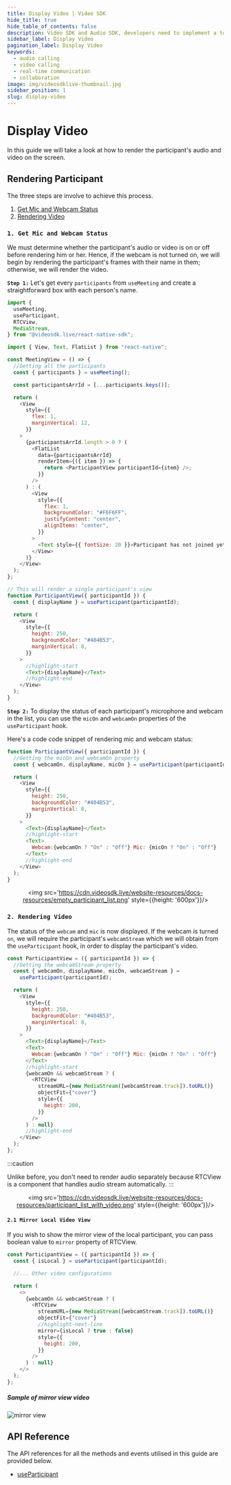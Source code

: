 ```yaml
---
title: Display Video | Video SDK
hide_title: true
hide_table_of_contents: false
description: Video SDK and Audio SDK, developers need to implement a token server. This requires efforts on both the front-end and backend.
sidebar_label: Display Video
pagination_label: Display Video
keywords:
  - audio calling
  - video calling
  - real-time communication
  - collaboration
image: img/videosdklive-thumbnail.jpg
sidebar_position: 1
slug: display-video
---
```


# Display Video

In this guide we will take a look at how to render the participant's audio and video on the screen.

## Rendering Participant

The three steps are involve to achieve this process.

1. [Get Mic and Webcam Status](#1-get-mic-and-webcam-status)
2. [Rendering Video](#2-rendering-video)

### `1. Get Mic and Webcam Status`

We must determine whether the participant's audio or video is on or off before rendering him or her. Hence, if the webcam is not turned on, we will begin by rendering the participant's frames with their name in them; otherwise, we will render the video.

**`Step 1:`** Let's get every `participants` from `useMeeting` and create a straightforward box with each person's name.

```js
import {
  useMeeting,
  useParticipant,
  RTCView,
  MediaStream,
} from "@videosdk.live/react-native-sdk";

import { View, Text, FlatList } from "react-native";

const MeetingView = () => {
  //Getting all the participants
  const { participants } = useMeeting();

  const participantsArrId = [...participants.keys()];

  return (
    <View
      style={{
        flex: 1,
        marginVertical: 12,
      }}
    >
      {participantsArrId.length > 0 ? (
        <FlatList
          data={participantsArrId}
          renderItem={({ item }) => {
            return <ParticipantView participantId={item} />;
          }}
        />
      ) : (
        <View
          style={{
            flex: 1,
            backgroundColor: "#F6F6FF",
            justifyContent: "center",
            alignItems: "center",
          }}
        >
          <Text style={{ fontSize: 20 }}>Participant has not joined yet</Text>
        </View>
      )}
    </View>
  );
};

// This will render a single participant's view
function ParticipantView({ participantId }) {
  const { displayName } = useParticipant(participantId);

  return (
    <View
      style={{
        height: 250,
        backgroundColor: "#404B53",
        marginVertical: 8,
      }}
    >
      //highlight-start
      <Text>{displayName}</Text>
      //highlight-end
    </View>
  );
}
```

**`Step 2:`** To display the status of each participant's microphone and webcam in the list, you can use the `micOn` and `webcamOn` properties of the `useParticipant` hook.

Here's a code code snippet of rendering mic and webcam status:

```js
function ParticipantView({ participantId }) {
  //Getting the micOn and webcamOn property
  const { webcamOn, displayName, micOn } = useParticipant(participantId);

  return (
    <View
      style={{
        height: 250,
        backgroundColor: "#404B53",
        marginVertical: 8,
      }}
    >
      <Text>{displayName}</Text>
      //highlight-start
      <Text>
        Webcam:{webcamOn ? "On" : "Off"} Mic: {micOn ? "On" : "Off"}
      </Text>
      //highlight-end
    </View>
  );
}
```

<center>

<img src='https://cdn.videosdk.live/website-resources/docs-resources/empty_participant_list.png' style={{height: '600px'}}/>

</center>

### `2. Rendering Video`

The status of the `webcam` and `mic` is now displayed. If the webcam is turned `on`, we will require the participant's `webcamStream` which we will obtain from the `useParticipant` hook, in order to display the participant's video.

```js
const ParticipantView = ({ participantId }) => {
  //Getting the webcamStream property
  const { webcamOn, displayName, micOn, webcamStream } =
    useParticipant(participantId);

  return (
    <View
      style={{
        height: 250,
        backgroundColor: "#404B53",
        marginVertical: 8,
      }}
    >
      <Text>{displayName}</Text>
      <Text>
        Webcam:{webcamOn ? "On" : "Off"} Mic: {micOn ? "On" : "Off"}
      </Text>
      //highlight-start
      {webcamOn && webcamStream ? (
        <RTCView
          streamURL={new MediaStream([webcamStream.track]).toURL()}
          objectFit={"cover"}
          style={{
            height: 200,
          }}
        />
      ) : null}
      //highlight-end
    </View>
  );
};
```

:::caution

Unlike before, you don't need to render audio separately because RTCView is a component that handles audio stream automatically.
:::

<center>

<img src='https://cdn.videosdk.live/website-resources/docs-resources/participant_list_with_video.png' style={{height: '600px'}}/>

</center>

#### `2.1 Mirror Local Video View`

If you wish to show the mirror view of the local participant, you can pass boolean value to `mirror` property of RTCView.

```js
const ParticipantView = ({ participantId }) => {
  const { isLocal } = useParticipant(participantId);

  //... Other video configurations

  return (
    <>
      {webcamOn && webcamStream ? (
        <RTCView
          streamURL={new MediaStream([webcamStream.track]).toURL()}
          objectFit={"cover"}
          //highlight-next-line
          mirror={isLocal ? true : false}
          style={{
            height: 200,
          }}
        />
      ) : null}
    </>
  );
};
```

##### Sample of mirror view video

![mirror view](/img/mirror-view.jpg)

## API Reference

The API references for all the methods and events utilised in this guide are provided below.

- [useParticipant](/react/api/sdk-reference/use-participant/properties)
